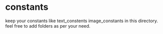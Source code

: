 # constants

keep your constants like text_constents image_constants in this directory. feel free to add folders as per your need.